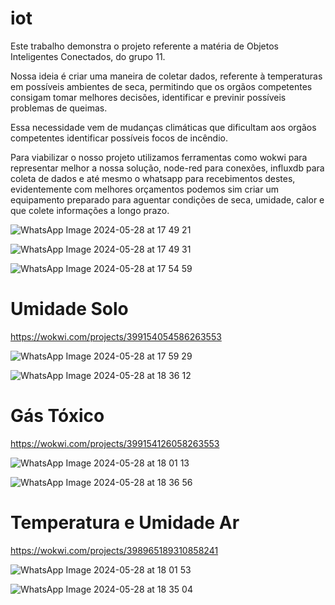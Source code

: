# iot

Este trabalho demonstra o projeto referente a matéria de Objetos Inteligentes Conectados, do grupo 11.

Nossa ideia é criar uma maneira de coletar dados, referente à temperaturas em possíveis ambientes de seca, permitindo que os orgãos competentes consigam tomar melhores decisões, identificar e previnir possíveis problemas de queimas.

Essa necessidade vem de mudanças climáticas que dificultam aos orgãos competentes identificar possíveis focos de incêndio.

Para viabilizar o nosso projeto utilizamos ferramentas como wokwi para representar melhor a nossa solução, node-red para conexões, influxdb para coleta de dados e até mesmo o whatsapp para recebimentos destes, evidentemente com melhores orçamentos podemos sim criar um equipamento preparado para aguentar condições de seca, umidade, calor e que colete informações a longo prazo.

![WhatsApp Image 2024-05-28 at 17 49 21](https://github.com/jeffersoncdantas/iot/assets/111805679/50d09e34-0eae-43c0-a250-c40d414d9663)


![WhatsApp Image 2024-05-28 at 17 49 31](https://github.com/jeffersoncdantas/iot/assets/111805679/292aa553-6fb1-4e78-b4f4-3b77459fe308)


![WhatsApp Image 2024-05-28 at 17 54 59](https://github.com/jeffersoncdantas/iot/assets/111805679/76a2a89f-b9cb-4ab2-9789-e9c1404a6001)

# Umidade Solo

https://wokwi.com/projects/399154054586263553

![WhatsApp Image 2024-05-28 at 17 59 29](https://github.com/jeffersoncdantas/iot/assets/111805679/52628ca6-0d15-4a2a-b3c9-a5accee7ed26)

![WhatsApp Image 2024-05-28 at 18 36 12](https://github.com/jeffersoncdantas/iot/assets/111805679/056abadb-42df-49cc-b169-9e9cfdde8a97)


# Gás Tóxico

https://wokwi.com/projects/399154126058263553

![WhatsApp Image 2024-05-28 at 18 01 13](https://github.com/jeffersoncdantas/iot/assets/111805679/7781d364-3dbd-4a9c-b6e7-2897a14f75ba)

![WhatsApp Image 2024-05-28 at 18 36 56](https://github.com/jeffersoncdantas/iot/assets/111805679/fc2d7652-f10b-4685-bf31-7c573b299d32)


# Temperatura e Umidade Ar

https://wokwi.com/projects/398965189310858241

![WhatsApp Image 2024-05-28 at 18 01 53](https://github.com/jeffersoncdantas/iot/assets/111805679/bedaa896-b1e4-416c-96e3-5a98c3cd2f65)

![WhatsApp Image 2024-05-28 at 18 35 04](https://github.com/jeffersoncdantas/iot/assets/111805679/dd7ddbc0-ecc1-4d51-807d-185b187a8700)


